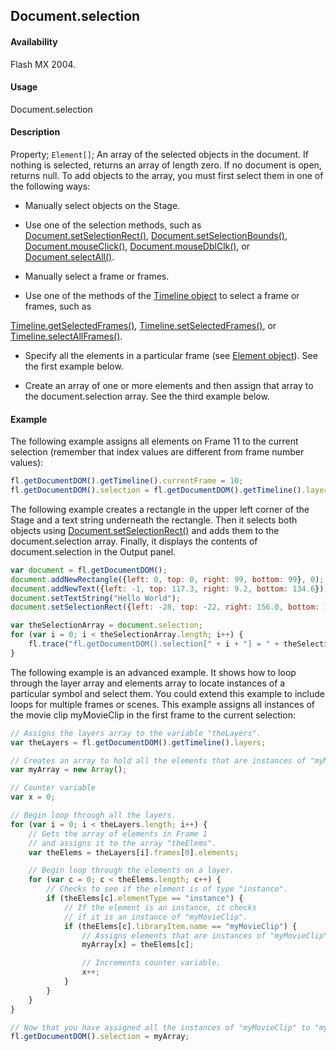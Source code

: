 ## Document.selection

#### Availability

Flash MX 2004.

#### Usage

Document.selection

#### Description

Property; `Element[]`; An array of the selected objects in the document. If nothing is selected, returns an array of length zero. If no document is open, returns null.
To add objects to the array, you must first select them in one of the following ways:

- Manually select objects on the Stage.

- Use one of the selection methods, such as [Document.setSelectionRect()](../Document_object/Document9689.md), [Document.setSelectionBounds()](../Document_object/Document9658.md), [Document.mouseClick()](../Document_object/Document130.md), [Document.mouseDblClk()](../Document_object/Document140.md), or [Document.selectAll()](../Document_object/Document420.md).

- Manually select a frame or frames.

- Use one of the methods of the [Timeline object](../Timeline_object/Timeline_summary.md) to select a frame or frames, such as

[Timeline.getSelectedFrames()](../Timeline_object/Timeline25.md), [Timeline.setSelectedFrames()](../Timeline_object/Timeline46.md), or [Timeline.selectAllFrames()](../Timeline_object/Timeline42.md).

- Specify all the elements in a particular frame (see [Element object](../Element_object/Element_summary.md)). See the first example below.

- Create an array of one or more elements and then assign that array to the document.selection array. See the third example below.

#### Example

The following example assigns all elements on Frame 11 to the current selection (remember that index values are different from frame number values):

```javascript
fl.getDocumentDOM().getTimeline().currentFrame = 10;
fl.getDocumentDOM().selection = fl.getDocumentDOM().getTimeline().layers[0].frames[10].elements;
```

The following example creates a rectangle in the upper left corner of the Stage and a text string underneath the rectangle. Then it selects both objects using [Document.setSelectionRect()](../Document_object/Document9689.md) and adds them to the document.selection array. Finally, it displays the contents of document.selection in the Output panel.

```javascript
var document = fl.getDocumentDOM();
document.addNewRectangle({left: 0, top: 0, right: 99, bottom: 99}, 0);
document.addNewText({left: -1, top: 117.3, right: 9.2, bottom: 134.6});
document.setTextString("Hello World");
document.setSelectionRect({left: -28, top: -22, right: 156.0, bottom: 163});

var theSelectionArray = document.selection;
for (var i = 0; i < theSelectionArray.length; i++) {
    fl.trace("fl.getDocumentDOM().selection[" + i + "] = " + theSelectionArray[i]);
}
```

The following example is an advanced example. It shows how to loop through the layer array and elements array to locate instances of a particular symbol and select them. You could extend this example to include loops for multiple frames or scenes. This example assigns all instances of the movie clip myMovieClip in the first frame to the current selection:

```javascript
// Assigns the layers array to the variable "theLayers".
var theLayers = fl.getDocumentDOM().getTimeline().layers;

// Creates an array to hold all the elements that are instances of "myMovieClip".
var myArray = new Array();

// Counter variable
var x = 0;

// Begin loop through all the layers.
for (var i = 0; i < theLayers.length; i++) {
    // Gets the array of elements in Frame 1
    // and assigns it to the array "theElems".
    var theElems = theLayers[i].frames[0].elements;

    // Begin loop through the elements on a layer.
    for (var c = 0; c < theElems.length; c++) {
        // Checks to see if the element is of type "instance".
        if (theElems[c].elementType == "instance") {
            // If the element is an instance, it checks
            // if it is an instance of "myMovieClip".
            if (theElems[c].libraryItem.name == "myMovieClip") {
                // Assigns elements that are instances of "myMovieClip" to "myArray".
                myArray[x] = theElems[c];

                // Increments counter variable.
                x++;
            }
        }
    }
}

// Now that you have assigned all the instances of "myMovieClip" to "myArray", you then set the document.selection array equal to myArray. This selects the objects on the Stage.
fl.getDocumentDOM().selection = myArray;
```
